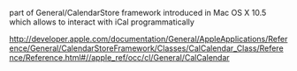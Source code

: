 part of General/CalendarStore framework introduced in Mac OS X 10.5 which allows to interact with iCal programmatically

http://developer.apple.com/documentation/General/AppleApplications/Reference/General/CalendarStoreFramework/Classes/CalCalendar_Class/Reference/Reference.html#//apple_ref/occ/cl/General/CalCalendar